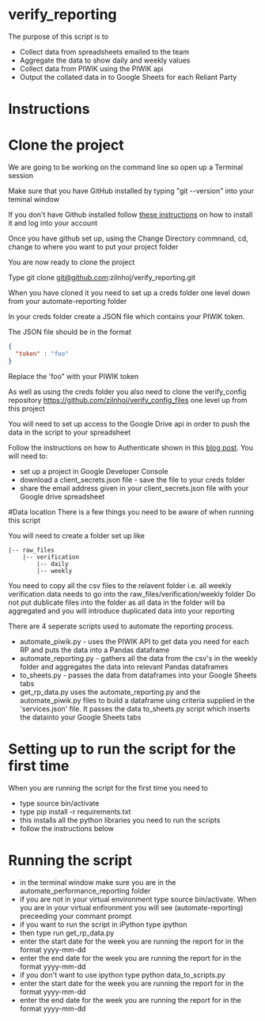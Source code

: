 # verify_reporting

The purpose of this script is to

- Collect data from spreadsheets emailed to the team
- Aggregate the data to show daily and weekly values
- Collect data from PIWIK using the PIWIK api
- Output the collated data in to Google Sheets for each Reliant Party

# Instructions

# Clone the project

We are going to be working on the command line so open up a Terminal session 

Make sure that you have GitHub installed by typing "git --version" into your teminal window

If you don't have Github installed follow [these instructions](https://help.github.com/articles/set-up-git/) on how to install it and log into your account 

Once you have github set up, using the Change Directory commnand, cd, change to where you want to put your project folder

You are now ready to clone the project

Type git clone git@github.com:zilnhoj/verify_reporting.git

When you have cloned it you need to set up a creds folder one level down from your automate-reporting folder

In your creds folder create a JSON file which contains your PIWIK token.

The JSON file should be in the format
```JSON
{
  "token" : "foo"
} 
```
Replace the 'foo" with your PIWIK token

As well as using the creds folder you also need to clone the verify_config repository https://github.com/zilnhoj/verify_config_files one level up from this project 

You will need to set up access to the Google Drive api in order to push the data in the script to your spreadsheet

Follow the instructions on how to Authenticate shown in this [blog post](http://pbpython.com/pandas-google-forms-part1.html).
You will need to:

- set up a project in Google Developer Console
- download a client_secrets.json file - save the file to your creds folder
- share the email address given in your client_secrets.json file with your Google drive spreadsheet


#Data location
There is a few things you need to be aware of when running this script

You will need to create a folder set up like 
```
|-- raw_files
	|-- verification
		|-- daily
		|-- weekly
```

You need to copy all the csv files to the relavent folder i.e. all weekly verification data needs to go into the raw_files/verification/weekly folder
Do not put dublicate files into the folder as all data in the folder will ba aggregated and you will introduce duplicated data into your reporting

There are 4 seperate scripts used to automate the reporting process.

- automate_piwik.py - uses the PIWIK API to get data you need for each RP and puts the data into a Pandas dataframe
- automate_reporting.py - gathers all the data from the csv's in the weekly folder and aggregates the data into relevant Pandas dataframes
- to_sheets.py - passes the data from dataframes into your Google Sheets tabs
- get_rp_data.py uses the automate_reporting.py and the automate_piwik.py files to build a dataframe uing criteria supplied in the 'services.json' file.  It passes the data to_sheets.py script which inserts the datainto your Google Sheets tabs

# Setting up to run the script for the first time

When you are running the script for the first time you need to

- type source bin/activate
- type pip install -r requirements.txt
- this installs all the python libraries you need to run the scripts
- follow the instructions below

# Running the script

- in the terminal window make sure you are in the automate_performance_reporting folder
- if you are not in your virtual environment type source bin/activate. When you are in your virtual enfironment you will see (automate-reporting) preceeding your commant prompt
- if you want to run the script in iPython type ipython
- then type run get_rp_data.py
- enter the start date for the week you are running the report for in the format yyyy-mm-dd
- enter the end date for the week you are running the report for in the format yyyy-mm-dd
- if you don't want to use ipython type python data_to_scripts.py
- enter the start date for the week you are running the report for in the format yyyy-mm-dd
- enter the end date for the week you are running the report for in the format yyyy-mm-dd
